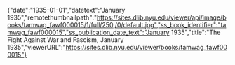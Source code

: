 {"date":"1935-01-01","datetext":"January 1935","remotethumbnailpath":"https://sites.dlib.nyu.edu/viewer/api/image/books/tamwag_fawf000015/1/full/250,/0/default.jpg","ss_book_identifier":"tamwag_fawf000015","ss_publication_date_text":"January 1935","title":"The Fight Against War and Fascism, January 1935","viewerURL":"https://sites.dlib.nyu.edu/viewer/books/tamwag_fawf000015"}